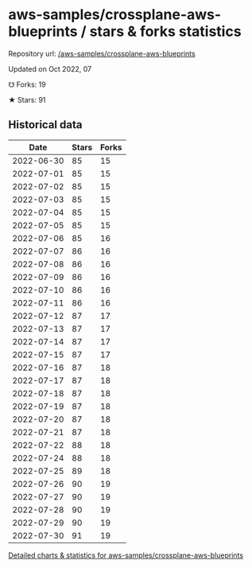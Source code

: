 # aws-samples/crossplane-aws-blueprints / stars & forks statistics

Repository url: [/aws-samples/crossplane-aws-blueprints](https://github.com/aws-samples/crossplane-aws-blueprints)

Updated on Oct 2022, 07

☋ Forks: 19

★ Stars: 91

## Historical data
| Date | Stars | Forks |
|------|-------|-------|
| 2022-06-30 | 85 | 15 | 
| 2022-07-01 | 85 | 15 | 
| 2022-07-02 | 85 | 15 | 
| 2022-07-03 | 85 | 15 | 
| 2022-07-04 | 85 | 15 | 
| 2022-07-05 | 85 | 15 | 
| 2022-07-06 | 85 | 16 | 
| 2022-07-07 | 86 | 16 | 
| 2022-07-08 | 86 | 16 | 
| 2022-07-09 | 86 | 16 | 
| 2022-07-10 | 86 | 16 | 
| 2022-07-11 | 86 | 16 | 
| 2022-07-12 | 87 | 17 | 
| 2022-07-13 | 87 | 17 | 
| 2022-07-14 | 87 | 17 | 
| 2022-07-15 | 87 | 17 | 
| 2022-07-16 | 87 | 18 | 
| 2022-07-17 | 87 | 18 | 
| 2022-07-18 | 87 | 18 | 
| 2022-07-19 | 87 | 18 | 
| 2022-07-20 | 87 | 18 | 
| 2022-07-21 | 87 | 18 | 
| 2022-07-22 | 88 | 18 | 
| 2022-07-24 | 88 | 18 | 
| 2022-07-25 | 89 | 18 | 
| 2022-07-26 | 90 | 19 | 
| 2022-07-27 | 90 | 19 | 
| 2022-07-28 | 90 | 19 | 
| 2022-07-29 | 90 | 19 | 
| 2022-07-30 | 91 | 19 | 


[Detailed charts & statistics for aws-samples/crossplane-aws-blueprints](https://reviewgithub.com/rep/aws-samples/crossplane-aws-blueprints)
